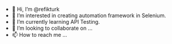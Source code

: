 - 👋 Hi, I’m @refikturk
- 👀 I’m interested in creating automation framework in Selenium.
- 🌱 I’m currently learning API Testing.
- 💞️ I’m looking to collaborate on ...
- 📫 How to reach me ...

<!---
refikturk/refikturk is a ✨ special ✨ repository because its `README.md` (this file) appears on your GitHub profile.
You can click the Preview link to take a look at your changes.
--->
